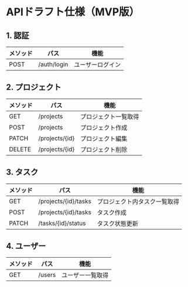# APIドラフト仕様（MVP版）

## 1. 認証

| メソッド | パス | 機能 |
|-----------|------|------|
| POST | /auth/login | ユーザーログイン |

## 2. プロジェクト

| メソッド | パス | 機能 |
|-----------|------|------|
| GET | /projects | プロジェクト一覧取得 |
| POST | /projects | プロジェクト作成 |
| PATCH | /projects/{id} | プロジェクト編集 |
| DELETE | /projects/{id} | プロジェクト削除 |

## 3. タスク

| メソッド | パス | 機能 |
|-----------|------|------|
| GET | /projects/{id}/tasks | プロジェクト内タスク一覧取得 |
| POST | /projects/{id}/tasks | タスク作成 |
| PATCH | /tasks/{id}/status | タスク状態更新 |

## 4. ユーザー

| メソッド | パス | 機能 |
|-----------|------|------|
| GET | /users | ユーザー一覧取得 |

